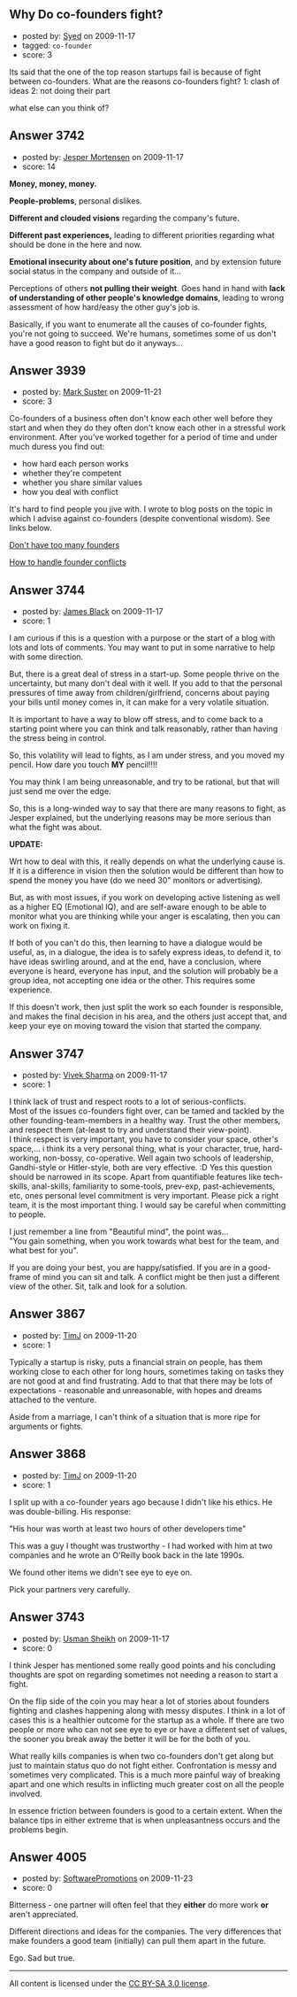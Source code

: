 ## Why Do co-founders fight?

- posted by: [Syed](https://stackexchange.com/users/-1/594-syed) on 2009-11-17
- tagged: `co-founder`
- score: 3

Its said that the one of the top reason startups fail is because of fight between co-founders.
What are the reasons co-founders fight?
1: clash of ideas
2: not doing their part

what else can you think of?


## Answer 3742

- posted by: [Jesper Mortensen](https://stackexchange.com/users/-1/1261-jesper-mortensen) on 2009-11-17
- score: 14

**Money, money, money.**

**People-problems**, personal dislikes.

**Different and clouded visions** regarding the company's future.

**Different past experiences,** leading to different priorities regarding what should be done in the here and now.

**Emotional insecurity about one's future position**, and by extension future social status in the company and outside of it...

Perceptions of others **not pulling their weight**. Goes hand in hand with **lack of understanding of other people's knowledge domains**, leading to wrong assessment of how hard/easy the other guy's job is.

Basically, if you want to enumerate all the causes of co-founder fights, you're not going to succeed. We're humans, sometimes some of us don't have a good reason to fight but do it anyways...


## Answer 3939

- posted by: [Mark Suster](https://stackexchange.com/users/-1/527-mark-suster) on 2009-11-21
- score: 3

<p>Co-founders of a business often don't know each other well before they start and when they do they often don't know each other in a stressful work environment.  After you've worked together for a period of time and under much duress you find out:</p>

<ul>
<li>how hard each person works</li>
<li>whether they're competent</li>
<li>whether you share similar values</li>
<li>how you deal with conflict</li>
</ul>

<p>It's hard to find people you jive with.  I wrote to blog posts on the topic in which I advise against co-founders (despite conventional wisdom).  See links below.</p>

<p><a href="http://bothsidesofthetable.com/2009/08/17/most-common-early-start-up-mistakes/" rel="nofollow">Don't have too many founders</a></p>

<p><a href="http://www.bothsidesofthetable.com/2009/08/18/founders-ownership-and-stock-options/" rel="nofollow">How to handle founder conflicts</a></p>



## Answer 3744

- posted by: [James Black](https://stackexchange.com/users/-1/1074-james-black) on 2009-11-17
- score: 1

I am curious if this is a question with a purpose or the start of a blog with lots and lots of comments.  You may want to put in some narrative to help with some direction.

But, there is a great deal of stress in a start-up. Some people thrive on the uncertainty, but many don't deal with it well. If you add to that the personal pressures of time away from children/girlfriend, concerns about paying your bills until money comes in, it can make for a very volatile situation.

It is important to have a way to blow off stress, and to come back to a starting point where you can think and talk reasonably, rather than having the stress being in control.

So, this volatility will lead to fights, as I am under stress, and you moved my pencil. How dare you touch **MY** pencil!!!!

You may think I am being unreasonable, and try to be rational, but that will just send me over the edge.

So, this is a long-winded way to say that there are many reasons to fight, as Jesper explained, but the underlying reasons may be more serious than what the fight was about.

**UPDATE:**

Wrt how to deal with this, it really depends on what the underlying cause is. If it is a difference in vision then the solution would be different than how to spend the money you have (do we need 30" monitors or advertising).

But, as with most issues, if you work on developing active listening as well as a higher EQ (Emotional IQ), and  are self-aware enough to be able to monitor what you are thinking while your anger is escalating, then you can work on fixing it. 

If both of you can't do this, then learning to have a dialogue would be useful, as, in a dialogue, the idea is to safely express ideas, to defend it, to have ideas swirling around, and at the end, have a conclusion, where everyone is heard, everyone has input, and the solution will probably be a group idea, not accepting one idea or the other.  This requires some experience.

If this doesn't work, then just split the work so each founder is responsible, and makes the final decision in his area, and the others just accept that, and keep your eye on moving toward the vision that started the company.


## Answer 3747

- posted by: [Vivek Sharma](https://stackexchange.com/users/-1/1550-vivek-sharma) on 2009-11-17
- score: 1

I think lack of trust and respect roots to a lot of serious-conflicts.  
Most of the issues co-founders fight over, can be tamed and tackled by the other founding-team-members in a healthy way. Trust the other members, and respect them (at-least to try and understand their view-point).  
I think respect is very important, you have to consider your space, other's space,... i think its a very personal thing, what is your character, true, hard-working, non-bossy, co-operative. Well again two schools of leadership, Gandhi-style or Hitler-style, both are very effective. :D Yes this question should be narrowed in its scope. Apart from quantifiable features like tech-skills, anal-skills, familiarity to some-tools, prev-exp, past-achievements, etc, ones personal level commitment is very important. Please pick a right team,  it is the most important thing. I would say be careful when committing to people.  

I just remember a line from "Beautiful mind", the point was...  
"You gain something, when you work towards what best for the team, and what best for you".  

If you are doing your best, you are happy/satisfied. If you are in a good-frame of mind you can sit and talk. A conflict might be then just a different view of the other. Sit, talk and look for a solution. 
 


## Answer 3867

- posted by: [TimJ](https://stackexchange.com/users/-1/1172-timj) on 2009-11-20
- score: 1

Typically a startup is risky, puts a financial strain on people, has them working close to each other for long hours, sometimes taking on tasks they are not good at and find frustrating.  Add to that that there may be lots of expectations - reasonable and unreasonable, with hopes and dreams attached to the venture.  

Aside from a marriage, I can't think of a situation that is more ripe for arguments or fights.   


## Answer 3868

- posted by: [TimJ](https://stackexchange.com/users/-1/1172-timj) on 2009-11-20
- score: 1

I split up with a co-founder years ago because I didn't like his ethics.  He was double-billing.  His response:

"His hour was worth at least two hours of other developers time"

This was a guy I thought was trustworthy - I had worked with him at two companies and he wrote an O'Reilly book back in the late 1990s.

We found other items we didn't see eye to eye on.

Pick your partners very carefully.


## Answer 3743

- posted by: [Usman Sheikh](https://stackexchange.com/users/-1/392-usman-sheikh) on 2009-11-17
- score: 0

I think Jesper has mentioned some really good points and his concluding thoughts are spot on regarding sometimes not needing a reason to start a fight.

On the flip side of the coin you may hear a lot of stories about founders fighting and clashes happening along with messy disputes. I think in a lot of cases this is a healthier outcome for the startup as a whole. If there are two people or more who can not see eye to eye or have a different set of values, the sooner you break away the better it will be for the both of you.

What really kills companies is when two co-founders don't get along but just to maintain status quo do not fight either. Confrontation is messy and sometimes very complicated. This is a much more painful way of breaking apart and one which results in inflicting much greater cost on all the people involved. 

In essence friction between founders is good to a certain extent. When the balance tips in either extreme that is when unpleasantness occurs and the problems begin.


## Answer 4005

- posted by: [SoftwarePromotions](https://stackexchange.com/users/-1/1635-softwarepromotions) on 2009-11-23
- score: 0

Bitterness - one partner will often feel that they **either** do more work **or** aren't appreciated.

Different directions and ideas for the companies. The very differences that make founders a good team (initially) can pull them apart in the future.

Ego. Sad but true.



---

All content is licensed under the [CC BY-SA 3.0 license](https://creativecommons.org/licenses/by-sa/3.0/).
